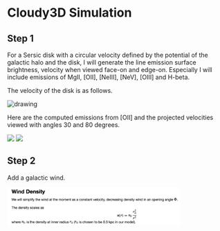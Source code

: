 # Cloudy3D Simulation

## Step 1

For a Sersic disk with a circular velocity defined by the potential of the galactic halo and the disk, I will generate the line emission surface brightness, velocity when viewed face-on and edge-on. Especially I will include emissions of MgII, [OII], [NeIII], [NeV], [OIII] and H-beta.

The velocity of the disk is as follows.

<img src="disk.png" alt="drawing" width="400"/>

Here are the computed emissions from [OII] and the projected velocities viewed with angles 30 and 80 degrees.
<p float="left">
  <img src="angle30.png" width="420" />
  <img src="angle80.png" width="420" /> 
</p>

## Step 2

Add a galactic wind. 

<img src="wind_density.png" width="400" /> 




